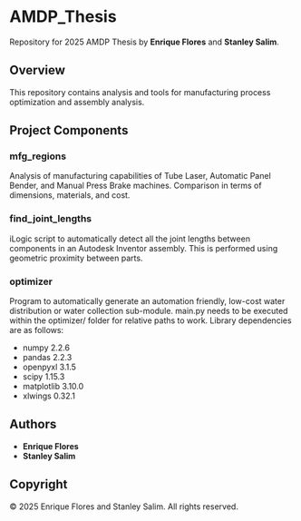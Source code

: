 # AMDP_Thesis

Repository for 2025 AMDP Thesis by **Enrique Flores** and **Stanley Salim**.

## Overview

This repository contains analysis and tools for manufacturing process optimization and assembly analysis.

## Project Components

### mfg_regions
Analysis of manufacturing capabilities of Tube Laser, Automatic Panel Bender, and Manual Press Brake machines. Comparison in terms of dimensions, materials, and cost.

### find_joint_lengths
iLogic script to automatically detect all the joint lengths between components in an Autodesk Inventor assembly. This is performed using geometric proximity between parts.

### optimizer
Program to automatically generate an automation friendly, low-cost water distribution or water collection sub-module. main.py needs to be executed within the optimizer/ folder for relative paths to work. Library dependencies are as follows:
- numpy 2.2.6
- pandas 2.2.3
- openpyxl 3.1.5
- scipy 1.15.3
- matplotlib 3.10.0
- xlwings 0.32.1

## Authors

- **Enrique Flores**
- **Stanley Salim**

## Copyright

© 2025 Enrique Flores and Stanley Salim. All rights reserved. 